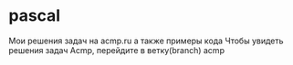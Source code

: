 # pascal
Мои решения задач на acmp.ru а также примеры кода
Чтобы увидеть решения задач Acmp, перейдите в ветку(branch) acmp
